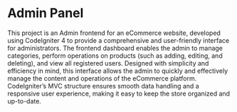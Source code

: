 # Admin Panel

This project is an Admin frontend for an eCommerce website, developed using CodeIgniter 4 to provide a comprehensive and user-friendly interface for administrators. The frontend dashboard enables the admin to manage categories, perform operations on products (such as adding, editing, and deleting), and view all registered users. Designed with simplicity and efficiency in mind, this interface allows the admin to quickly and effectively manage the content and operations of the eCommerce platform. CodeIgniter’s MVC structure ensures smooth data handling and a responsive user experience, making it easy to keep the store organized and up-to-date.
